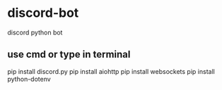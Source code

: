 # discord-bot
discord python bot



## use cmd or type in terminal
pip install discord.py
pip install aiohttp
pip install websockets
pip install python-dotenv
